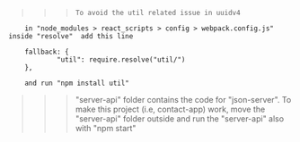 >>>     To avoid the util related issue in uuidv4
        in "node_modules > react_scripts > config > webpack.config.js"  inside "resolve"  add this line

        fallback: {
                "util": require.resolve("util/")
        },

        and run "npm install util"


>>>    "server-api" folder contains the code for "json-server". To make this project (i.e, contact-app) work,
        move the "server-api"  folder outside and run the "server-api" also with "npm start"



